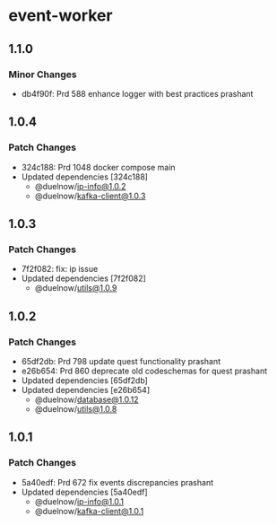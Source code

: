 # event-worker

## 1.1.0

### Minor Changes

- db4f90f: Prd 588 enhance logger with best practices prashant

## 1.0.4

### Patch Changes

- 324c188: Prd 1048 docker compose main
- Updated dependencies [324c188]
  - @duelnow/ip-info@1.0.2
  - @duelnow/kafka-client@1.0.3

## 1.0.3

### Patch Changes

- 7f2f082: fix: ip issue
- Updated dependencies [7f2f082]
  - @duelnow/utils@1.0.9

## 1.0.2

### Patch Changes

- 65df2db: Prd 798 update quest functionality prashant
- e26b654: Prd 860 deprecate old codeschemas for quest prashant
- Updated dependencies [65df2db]
- Updated dependencies [e26b654]
  - @duelnow/database@1.0.12
  - @duelnow/utils@1.0.8

## 1.0.1

### Patch Changes

- 5a40edf: Prd 672 fix events discrepancies prashant
- Updated dependencies [5a40edf]
  - @duelnow/ip-info@1.0.1
  - @duelnow/kafka-client@1.0.1
